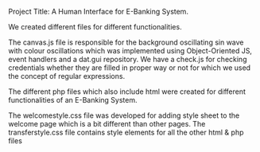 Project Title: A Human Interface for E-Banking System.

We created different files for different functionalities.

The canvas.js file is responsible for the background oscillating sin wave with colour oscillations which was implemented using Object-Oriented JS, event handlers and a dat.gui repository.
We have a check.js for checking credentials whether they are filled in proper way or not for which we used the concept of regular expressions.

The different php files which also include html were created for different functionalities of an E-Banking System.

The welcomestyle.css file was developed for adding style sheet to the welcome page which is a bit different than other pages.
The transferstyle.css file contains style elements for all the other html & php files
